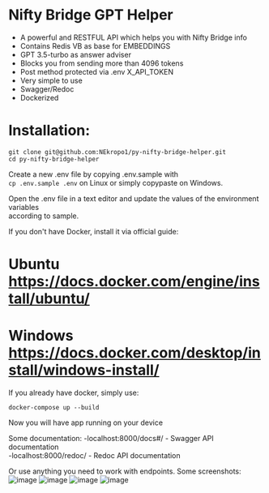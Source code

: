 # Nifty Bridge GPT Helper

 - A powerful and RESTFUL API which helps you with Nifty Bridge info
 - Contains Redis VB as base for EMBEDDINGS
 - GPT 3.5-turbo as answer adviser
 - Blocks you from sending more than 4096 tokens
 - Post method protected via .env X_API_TOKEN
 - Very simple to use
 - Swagger/Redoc
 - Dockerized

# Installation:

```
git clone git@github.com:NEkropo1/py-nifty-bridge-helper.git
cd py-nifty-bridge-helper
```

Create a new .env file by copying .env.sample with  
`cp .env.sample .env` on Linux or simply copypaste on Windows.  

Open the .env file in a text editor and update the values of the environment variables  
according to sample.  

If you don't have Docker, install it via official guide:
# Ubuntu https://docs.docker.com/engine/install/ubuntu/
# Windows https://docs.docker.com/desktop/install/windows-install/

If you already have docker, simply use:
```
docker-compose up --build
```
Now you will have app running on your device

Some documentation:
 -localhost:8000/docs#/ - Swagger API documentation  
 -localhost:8000/redoc/ - Redoc API documentation  

Or use anything you need to work with endpoints.
Some screenshots:
![image](https://github.com/NEkropo1/py-nifty-bridge-helper/assets/107141441/c7bf537f-6f19-4e9e-966d-9c7709b6dc58)
![image](https://github.com/NEkropo1/py-nifty-bridge-helper/assets/107141441/c320fb04-67a4-4432-9647-3dcece73d580)
![image](https://github.com/NEkropo1/py-nifty-bridge-helper/assets/107141441/f3e5c074-b13e-4a86-98b6-b077ff11ff77)
![image](https://github.com/NEkropo1/py-nifty-bridge-helper/assets/107141441/bc8d713c-7d31-4446-93cc-e7c51f5ddd62)
